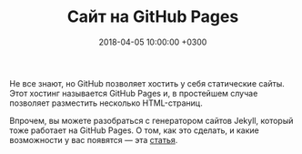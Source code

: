 ﻿---
title: Сайт на GitHub Pages
date: 2018-04-05 10:00:00 +0300
id: github-pages
---

Не все знают, но GitHub позволяет хостить у себя статические сайты. Этот хостинг
называется GitHub Pages и, в простейшем случае позволяет разместить несколько HTML-страниц.

<!--more-->

Впрочем, вы можете разобраться с генератором сайтов Jekyll, который тоже
работает на GitHub Pages. О том, как это сделать, и какие возможности у вас появятся&nbsp;&mdash;
эта [статья](/articles/github-pages).
